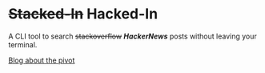 # ~~Stacked-In~~ Hacked-In

A CLI tool to search ~~stackoverflow~~ ***HackerNews*** posts without leaving your terminal.

[Blog about the pivot](https://atakanzen.com)
